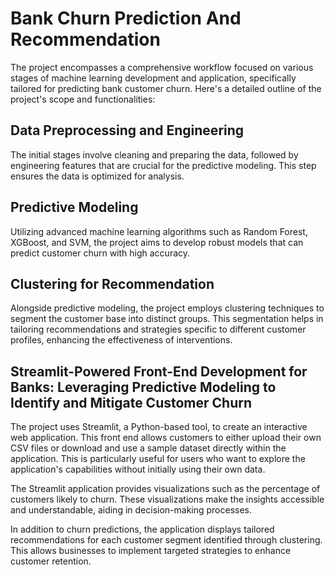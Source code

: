 # Bank Churn Prediction And Recommendation

The project encompasses a comprehensive workflow focused on various stages of machine learning development and application, specifically tailored for predicting bank customer churn. Here's a detailed outline of the project's scope and functionalities:

## Data Preprocessing and Engineering
The initial stages involve cleaning and preparing the data, followed by engineering features that are crucial for the predictive modeling. This step ensures the data is optimized for analysis.

## Predictive Modeling 
Utilizing advanced machine learning algorithms such as Random Forest, XGBoost, and SVM, the project aims to develop robust models that can predict customer churn with high accuracy.

## Clustering for Recommendation 
Alongside predictive modeling, the project employs clustering techniques to segment the customer base into distinct groups. This segmentation helps in tailoring recommendations and strategies specific to different customer profiles, enhancing the effectiveness of interventions.

## Streamlit-Powered Front-End Development for Banks: Leveraging Predictive Modeling to Identify and Mitigate Customer Churn

The project uses Streamlit, a Python-based tool, to create an interactive web application. This front end allows customers to either upload their own CSV files or download and use a sample dataset directly within the application. This is particularly useful for users who want to explore the application's capabilities without initially using their own data.

The Streamlit application provides visualizations such as the percentage of customers likely to churn. These visualizations make the insights accessible and understandable, aiding in decision-making processes.

In addition to churn predictions, the application displays tailored recommendations for each customer segment identified through clustering. This allows businesses to implement targeted strategies to enhance customer retention.
